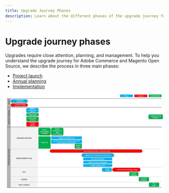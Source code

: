 ```yaml
---
title: Upgrade Journey Phases
description: Learn about the different phases of the upgrade journey for Adobe Commerce and Magento Open Source projects.
---
```


# Upgrade journey phases

Upgrades require close attention, planning, and management. To help you understand the upgrade journey for Adobe Commerce and Magento Open Source, we describe the process in three main phases: 

- [Project launch](project-launch.md)
- [Annual planning](annual-planning.md)
- [Implementation](implementation.md)

![](../../assets/upgrade-guide/upgrade-journey-phases.svg)
